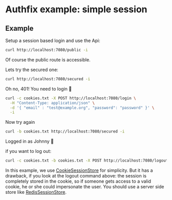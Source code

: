 # Authfix example: simple session

## Example
Setup a session based login and use the Api:
```sh
curl http://localhost:7080/public -i
```
Of course the public route is accessible.

Lets try the secured one:
```sh
curl http://localhost:7080/secured -i
```
Oh no, 401! You need to login 🤔

```sh
curl -c cookies.txt -X POST http://localhost:7080/login \
  -H "Content-Type: application/json" \
  -d '{ "email" : "test@example.org", "password": "password" }' \
  -i
```
Now try again
```sh
curl -b cookies.txt http://localhost:7080/secured -i
```

Logged in as Johnny 🎉

if you want to log out:

```sh
curl -c cookies.txt -b cookies.txt -X POST http://localhost:7080/logout -i
```

In this example, we use [CookieSessionStore](https://docs.rs/actix-session/latest/actix_session/storage/struct.CookieSessionStore.html) for simplicity. But it has a drawback, if you look at the logout command above:
the session is completely stored in the cookie, so if someone gets access to a valid cookie, he or she could impersonate the user.
You should use a server side store like [RedisSessionStore](https://docs.rs/actix-session/latest/actix_session/storage/struct.RedisSessionStore.html).
